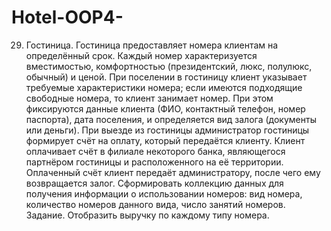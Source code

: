 # Hotel-OOP4-
29. Гостиница. Гостиница предоставляет номера клиентам на определённый срок. Каждый номер характеризуется вместимостью, комфортностью (президентский, люкс, полулюкс, обычный) и ценой. При поселении в гостиницу клиент указывает требуемые характеристики номера; если имеются подходящие свободные номера, то клиент занимает номер. При этом фиксируются данные клиента (ФИО, контактный телефон, номер паспорта), дата поселения, и определяется вид залога (документы или деньги).
При выезде из гостиницы администратор гостиницы формирует счёт на оплату, который передаётся клиенту. Клиент оплачивает счёт в филиале некоторого банка, являющегося партнёром гостиницы и расположенного на её территории. Оплаченный счёт клиент передаёт администратору, после чего ему возвращается залог.
Сформировать коллекцию данных для получения информации о использовании номеров: вид номера, количество номеров данного вида, число занятий номеров.
Задание.
Отобразить выручку по каждому типу номера.
